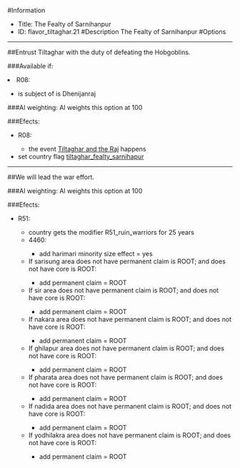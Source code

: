 #Information
 - Title: The Fealty of Sarnihanpur
 - ID: flavor_tiltaghar.21
#Description
The Fealty of Sarnihanpur
#Options

___
##Entrust Tiltaghar with the duty of defeating the Hobgoblins.

###Available if:
<li>R08:</li><ul><li>is subject of is Dhenijanraj</li></ul>

###AI weighting:
AI weights this option at 100


###Efects:<ul><li>R08:</li><ul><li>the event [Tiltaghar and the Raj](../events/tiltaghar_and_the_raj.md) happens</li></ul><li>set country flag [tiltaghar_fealty_sarnihapur](../flags/tiltaghar_fealty_sarnihapur.md)</li></ul>

___
##We will lead the war effort.

###AI weighting:
AI weights this option at 100


###Efects:<ul><li>R51:</li><ul><li>country gets the modifier R51_ruin_warriors for 25 years</li><li>4460:</li><ul><li>add harimari minority size effect = yes</li></ul><li>If sarisung area does not have permanent claim is ROOT; and does not have core is ROOT:</li><ul><li>add permanent claim = ROOT</li></ul><li>If sir area does not have permanent claim is ROOT; and does not have core is ROOT:</li><ul><li>add permanent claim = ROOT</li></ul><li>If nakara area does not have permanent claim is ROOT; and does not have core is ROOT:</li><ul><li>add permanent claim = ROOT</li></ul><li>If ghilapur area does not have permanent claim is ROOT; and does not have core is ROOT:</li><ul><li>add permanent claim = ROOT</li></ul><li>If pharata area does not have permanent claim is ROOT; and does not have core is ROOT:</li><ul><li>add permanent claim = ROOT</li></ul><li>If nadida area does not have permanent claim is ROOT; and does not have core is ROOT:</li><ul><li>add permanent claim = ROOT</li></ul><li>If yodhilakra area does not have permanent claim is ROOT; and does not have core is ROOT:</li><ul><li>add permanent claim = ROOT</li></ul></ul></ul>
